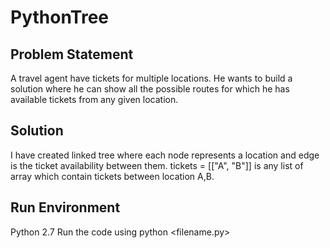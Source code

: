 # PythonTree
## Problem Statement
A travel agent have tickets for multiple locations. He wants to build a solution where he can show all the possible routes for which he has available tickets from any given location.
## Solution
I have created linked tree where each node represents a location and edge is the ticket availability between them.
tickets = [["A", "B"]] is any list of array which contain tickets between location A,B. 
## Run Environment
Python 2.7
Run the code using python <filename.py>

